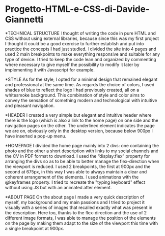 # Progetto-HTML-e-CSS-di-Davide-Giannetti

*TECHNICAL STRUCTURE
I thought of writing the code in pure HTML and CSS without using external libraries, because since this was my first project I thought it could be a good exercise to further establish and put into practice the concepts I had just studied.
I divided the site into 4 pages and used 2 main breakpoints to make everything responsive and suitable for any type of device.
I tried to keep the code lean and organized by commenting where necessary to give myself the possibility to modify it later by implementing it with Javascript for example.

*STYLE 
As for the style, I opted for a minimal design that remained elegant and professional at the same time.
As regards the choice of colors, I used shades of blue to reflect the logo I had previously created, all on a whitesmoke background.
This combination of style and color aims to convey the sensation of something modern and technological with intuitive and pleasant navigation.

*HEADER
I created a very simple but elegant and intuitive header where there is the logo (which is also a link to the home page) on one side and the navigation pages on the other.
The underlined element indicates the page we are on, obviously only in the desktop version, because below 900px I have inserted a pop-up menu.

*HOMEPAGE
I divided the home page mainly into 2 divs: one containing the photo and the other a short description with links to my social channels and the CV in PDF format to download. I used the “display:flex” property for arranging the divs so as to be able to better manage the flex-direction when the viewport is reduced.
I used 2 breakpoints, the first at 900px and the second at 675px, in this way I was able to always maintain a clear and coherent arrangement of the elements.
I used animations with the @keyframes property. I tried to recreate the "typing keyboard" effect without using JS but with an animated after element.

*ABOUT PAGE
On the about page I made a very quick description of myself, my background and my main passions and I tried to project it visually with a series of images that recalled exactly what was present in the description.
Here too, thanks to the flex-direction and the use of 2 different image formats, I was able to manage the position of the elements on the page by making them adapt to the size of the viewport this time with a single breakpoint at 900px.

